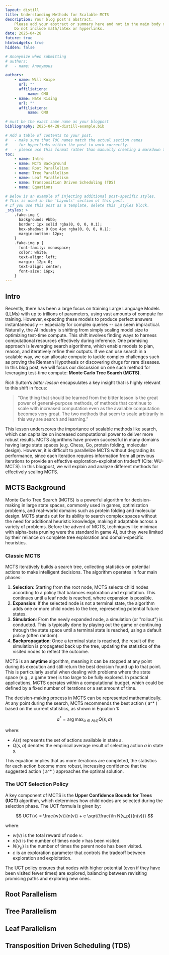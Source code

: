 ```yaml
---
layout: distill
title: Understanding Methods for Scalable MCTS
description: Your blog post's abstract.
    Please add your abstract or summary here and not in the main body of your text.
    Do not include math/latex or hyperlinks.
date: 2025-04-28
future: true
htmlwidgets: true
hidden: false

# Anonymize when submitting
# authors:
#   - name: Anonymous

authors:
    - name: Will Knipe
      url: ""
      affiliations:
          name: CMU
    - name: Nate Rising
      url: ""
      affiliations:
          name: CMU

# must be the exact same name as your blogpost
bibliography: 2025-04-28-distill-example.bib

# Add a table of contents to your post.
#   - make sure that TOC names match the actual section names
#     for hyperlinks within the post to work correctly.
#   - please use this format rather than manually creating a markdown table of contents.
toc:
    - name: Intro
    - name: MCTS Background
    - name: Root Parallelism
    - name: Tree Parallelism
    - name: Leaf Parallelism
    - name: Transposition Driven Scheduling (TDS)
    - name: Equations

# Below is an example of injecting additional post-specific styles.
# This is used in the 'Layouts' section of this post.
# If you use this post as a template, delete this _styles block.
_styles: >
    .fake-img {
      background: #bbb;
      border: 1px solid rgba(0, 0, 0, 0.1);
      box-shadow: 0 0px 4px rgba(0, 0, 0, 0.1);
      margin-bottom: 12px;
    }
    .fake-img p {
      font-family: monospace;
      color: white;
      text-align: left;
      margin: 12px 0;
      text-align: center;
      font-size: 16px;
    }
---
```


## Intro

Recently, there has been a large focus on training Large Language Models (LLMs) with up to trillions of parameters, using vast amounts of compute for training. However, expecting these models to produce perfect answers instantaneously -- especially for complex queries -- can seem impractical. Naturally, the AI industry is shifting from simply scaling model size to optimizing test-time compute. This shift involves finding ways to harness computational resources effectively during inference. One promising approach is leveraging search algorithms, which enable models to plan, reason, and iteratively refine their outputs. If we can use search in a scalable way, we can allocate compute to tackle complex challenges such as proving the Riemann Hypothesis or discovering drugs for rare diseases. In this blog post, we will focus our discussion on one such method for leveraging test-time compute: **Monte Carlo Tree Search (MCTS)**.

Rich Sutton’s _bitter lesson_ encapsulates a key insight that is highly relevant to this shift in focus:

> “One thing that should be learned from the bitter lesson is the great power of general-purpose methods, of methods that continue to scale with increased computation even as the available computation becomes very great. The two methods that seem to scale arbitrarily in this way are search and learning.”

This lesson underscores the importance of scalable methods like search, which can capitalize on increased computational power to deliver more robust results. MCTS algorithms have proven successful in many domains having large state spaces (e.g. Chess, Go, protein folding, molecular design). However, it is difficult to parallelize MCTS without degrading its performance, since each iteration requires information from all previous iterations to provide an effective exploration-exploitation tradeoff (Cite: WU-MCTS). In this blogpost, we will explain and analyze different methods for effectively scaling MCTS.

## MCTS Background

Monte Carlo Tree Search (MCTS) is a powerful algorithm for decision-making in large state spaces, commonly used in games, optimization problems, and real-world domains such as protein folding and molecular design. MCTS stands out for its ability to search complex spaces without the need for additional heuristic knowledge, making it adaptable across a variety of problems. Before the advent of MCTS, techniques like minimax with alpha-beta pruning were the standard in game AI, but they were limited by their reliance on complete tree exploration and domain-specific heuristics.

### Classic MCTS

MCTS iteratively builds a search tree, collecting statistics on potential actions to make intelligent decisions. The algorithm operates in four main phases:

1. **Selection**: Starting from the root node, MCTS selects child nodes according to a policy that balances exploration and exploitation. This continues until a leaf node is reached, where expansion is possible.
2. **Expansion**: If the selected node is not a terminal state, the algorithm adds one or more child nodes to the tree, representing potential future states.
3. **Simulation**: From the newly expanded node, a simulation (or "rollout") is conducted. This is typically done by playing out the game or continuing through the state space until a terminal state is reached, using a default policy (often random).
4. **Backpropagation**: Once a terminal state is reached, the result of the simulation is propagated back up the tree, updating the statistics of the visited nodes to reflect the outcome.

MCTS is an **anytime** algorithm, meaning it can be stopped at any point during its execution and still return the best decision found up to that point. This is particularly useful when dealing with problems where the state space (e.g., a game tree) is too large to be fully explored. In practical applications, MCTS operates within a computational budget, which could be defined by a fixed number of iterations or a set amount of time.

The decision-making process in MCTS can be represented mathematically. At any point during the search, MCTS recommends the best action \( a^\* \) based on the current statistics, as shown in Equation 1:

$$
a^* = \arg \max_{a \in A(s)} Q(s, a)
$$

where:

-   $A(s)$ represents the set of actions available in state $s$.
-   $Q(s, a)$ denotes the empirical average result of selecting action $a$ in state $s$.

This equation implies that as more iterations are completed, the statistics for each action become more robust, increasing confidence that the suggested action \( a^\* \) approaches the optimal solution.

### The UCT Selection Policy

A key component of MCTS is the **Upper Confidence Bounds for Trees (UCT)** algorithm, which determines how child nodes are selected during the selection phase. The UCT formula is given by:

$$
UCT(v) = \frac{w(v)}{n(v)} + c \sqrt{\frac{\ln N(v_p)}{n(v)}}
$$

where:

-   $w(v)$ is the total reward of node $v$.
-   $n(v)$ is the number of times node $v$ has been visited.
-   $N(v_p)$ is the number of times the parent node has been visited.
-   $c$ is an exploration parameter that controls the tradeoff between exploration and exploitation.

The UCT policy ensures that nodes with higher potential (even if they have been visited fewer times) are explored, balancing between revisiting promising paths and exploring new ones.

## Root Parallelism

## Tree Parallelism

## Leaf Parallelism

## Transposition Driven Scheduling (TDS)
